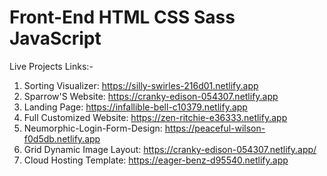 # Front-End HTML CSS Sass JavaScript

Live Projects Links:- 

1. Sorting Visualizer: https://silly-swirles-216d01.netlify.app
2. Sparrow'S Website: https://cranky-edison-054307.netlify.app
3. Landing Page: https://infallible-bell-c10379.netlify.app
4. Full Customized Website: https://zen-ritchie-e36333.netlify.app
5. Neumorphic-Login-Form-Design: https://peaceful-wilson-f0d5db.netlify.app
6. Grid Dynamic Image Layout: https://cranky-edison-054307.netlify.app/
7. Cloud Hosting Template: https://eager-benz-d95540.netlify.app
